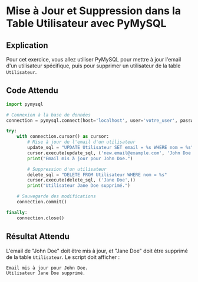 
# Mise à Jour et Suppression dans la Table Utilisateur avec PyMySQL

## Explication

Pour cet exercice, vous allez utiliser PyMySQL pour mettre à jour l'email d'un utilisateur spécifique, puis pour supprimer un utilisateur de la table `Utilisateur`.

## Code Attendu

```python
import pymysql

# Connexion à la base de données
connection = pymysql.connect(host='localhost', user='votre_user', password='votre_password', db='votre_base_de_donnees')

try:
    with connection.cursor() as cursor:
        # Mise à jour de l'email d'un utilisateur
        update_sql = "UPDATE Utilisateur SET email = %s WHERE nom = %s"
        cursor.execute(update_sql, ('new.email@example.com', 'John Doe'))
        print("Email mis à jour pour John Doe.")

        # Suppression d'un utilisateur
        delete_sql = "DELETE FROM Utilisateur WHERE nom = %s"
        cursor.execute(delete_sql, ('Jane Doe',))
        print("Utilisateur Jane Doe supprimé.")

    # Sauvegarde des modifications
    connection.commit()

finally:
    connection.close()
```

## Résultat Attendu

L'email de "John Doe" doit être mis à jour, et "Jane Doe" doit être supprimé de la table `Utilisateur`. Le script doit afficher :
```
Email mis à jour pour John Doe.
Utilisateur Jane Doe supprimé.
```
